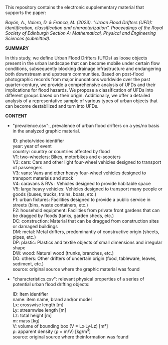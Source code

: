 This repository contains the electronic supplementary material that supports the paper:

*Bayón, A., Valero, D. & Franca, M. (2023). "Urban Flood Drifters (UFD): identification, classification and characterization". Proceedings of the Royal Society of Edinburgh Section A: Mathematical, Physical and Engineering Sciences (submitted).*


 **SUMMARY**

In this study, we define Urban Flood Drifters (UFDs) as loose objects present in the urban landscape that can become mobile under certain flow conditions, subsequently blocking drainage infrastructure and endangering both downstream and upstream communities. Based on post-flood photographic records from major inundations worldwide over the past quarter-century, we provide a comprehensive analysis of UFDs and their implications for flood hazards. We propose a classification of UFDs into different groups based on their origin. Additionally, we offer a detailed analysis of a representative sample of various types of urban objects that can become destabilized and turn into UFDs.


**CONTENT**

- "prevalence.csv":, prevalence of urban flood drifters on a yes/no basis in the analyzed graphic material.

    ID:        photo/video identifier<br>
    year:      year of event<br>
    country:   country or countries affected by flood<br>
    V1:        two-wheelers: Bikes, motorbikes and e-scooters<br>
    V2:        cars: Cars and other light four-wheel vehicles designed to transport of passengers<br>
    V3:        vans: Vans and other heavy four-wheel vehicles designed to transport materials and stock<br>
    V4:        caravans & RVs : Vehicles designed to provide habitable space<br>
    V5:        large heavy vehicles: Vehicles designed to transport many people or goods (buses, trucks, trains, boats, etc.)<br>
    F1:        urban fixtures: Facilities designed to provide a public service in streets (bins, waste containers, etc.)<br>
    F2:        household equipment: Facilities from private front gardens that can be dragged by floods (tanks, garden sheds, etc.)<br>
    DC:        construction: Material that can be dragged from construction sites or damaged buildings<br>
    DM:        metal: Metal drifters, predominantly of constructive origin (sheets, pipes, etc.)<br>
    DP:        plastic: Plastics and textile objects of small dimensions and irregular shape<br>
    DW:        wood: Natural wood (trunks, branches, etc.)<br>
    DO:        others: Other drifters of uncertain origin (food, tableware, leaves, sediment, etc.)<br>
    source:    original source where the graphic material was found<br>

- "characteristics.csv": relevant physical properties of a series of potential urban flood drifting objects:

    ID:        Item identifier<br>
    name:      item name, brand and/or model<br>
    Lx:        crosswise length [m]<br>
    Ly:        streamwise length [m]<br>
    Lz:        total height [m]<br>
    m:         mass [kg]<br>
    V:         volume of bounding box (V = Lx·Ly·Lz) [m³]<br>
    ρ:         apparent density (ρ = m/V) [kg/m³]<br>
    source:    original source where theinformation was found<br>
    
